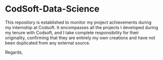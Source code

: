 # CodSoft-Data-Science

This repository is established to monitor my project achievements during my internship at Codsoft. It encompasses all the projects I developed during my tenure with Codsoft, and I take complete responsibility for their originality, confirming that they are entirely my own creations and have not been duplicated from any external source.

Regards,
